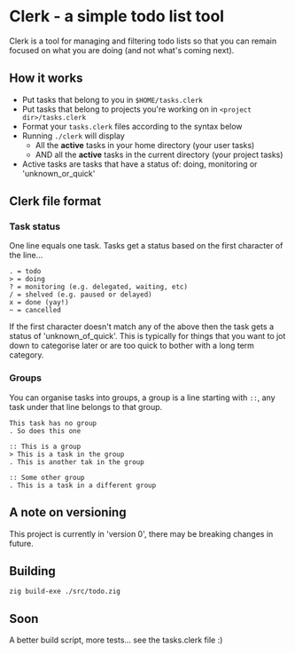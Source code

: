 # Clerk - a simple todo list tool

Clerk is a tool for managing and filtering todo lists so that you can remain
focused on what you are doing (and not what's coming next).

## How it works

- Put tasks that belong to you in `$HOME/tasks.clerk`
- Put tasks that belong to projects you're working on in `<project dir>/tasks.clerk`
- Format your `tasks.clerk` files according to the syntax below
- Running `./clerk` will display
  - All the **active** tasks in your home directory (your user tasks)
  - AND all the **active** tasks in the current directory (your project tasks)
- Active tasks are tasks that have a status of: doing, monitoring or 'unknown_or_quick'

## Clerk file format

### Task status

One line equals one task. Tasks get a status based on the first character of the line...

```
. = todo
> = doing
? = monitoring (e.g. delegated, waiting, etc)
/ = shelved (e.g. paused or delayed)
x = done (yay!)
~ = cancelled
```

If the first character doesn't match any of the above then the task gets a status of 'unknown_of_quick'.
This is typically for things that you want to jot down to categorise later or are too quick to bother
with a long term category.

### Groups

You can organise tasks into groups, a group is a line starting with `::`, any task under that line
belongs to that group.

```
This task has no group
. So does this one

:: This is a group
> This is a task in the group
. This is another tak in the group

:: Some other group
. This is a task in a different group
```

## A note on versioning

This project is currently in 'version 0', there may be breaking changes in future.

## Building

`zig build-exe ./src/todo.zig`

## Soon

A better build script, more tests... see the tasks.clerk file :)
